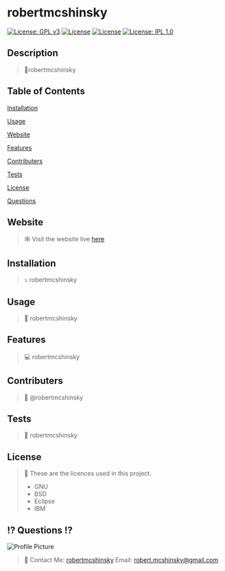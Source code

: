 
# robertmcshinsky
[![License: GPL v3](https://img.shields.io/badge/License-GPLv3-blue.svg)](https://www.gnu.org/licenses/gpl-3.0)
[![License](https://img.shields.io/badge/License-BSD%203--Clause-blue.svg)](https://opensource.org/licenses/BSD-3-Clause)
[![License](https://img.shields.io/badge/License-EPL%201.0-red.svg)](https://opensource.org/licenses/EPL-1.0)
[![License: IPL 1.0](https://img.shields.io/badge/License-IPL%201.0-blue.svg)](https://opensource.org/licenses/IPL-1.0)
## Description
> 🧭robertmcshinsky
## Table of Contents

[Installation](#installation)

[Usage](#usage)

[Website](#website)

[Features](#features)

[Contributers](#contributers)

[Tests](#tests)

[License](#license)

[Questions](#questions)

## Website  
> 🕸 Visit the website live [here](robertmcshinsky)
## Installation  
> ⤵ robertmcshinsky
## Usage 
> 📄 robertmcshinsky
## Features 
> 💻 robertmcshinsky
## Contributers 
> 👬 @robertmcshinsky
## Tests 
> 📝 robertmcshinsky
## License 

> 📇 These are the licences used in this project.
> - GNU
> - BSD
> - Eclipse
> - IBM
## ⁉ Questions ⁉
>
![Profile Picture](https://avatars.githubusercontent.com/u/70652859?v=4)

>👦 Contact Me: [robertmcshinsky](https://github.com/robertmcshinsky)
 Email: robert.mcshinsky@gmail.com